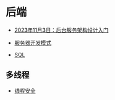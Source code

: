# 后端

- [2023年11月3日：后台服务架构设计入门]()

- [服务器开发模式](./server_model/index.md)

- [SQL](./sql.md)

## 多线程

- [线程安全](./thread_safety/index.md)
